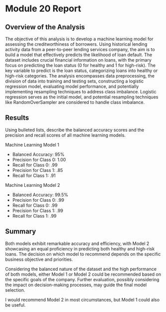 # Module 20 Report 

## Overview of the Analysis

The objective of this analysis is to develop a machine learning model for assessing the creditworthiness of borrowers. Using historical lending activity data from a peer-to-peer lending services company, the aim is to build a model that effectively predicts the likelihood of loan default.
The dataset includes crucial financial information on loans, with the primary focus on predicting the loan status (0 for healthy and 1 for high-risk).
The key variable to predict is the loan status, categorizing loans into healthy or high-risk categories.
The analysis encompasses data preprocessing, the division of data into training and testing sets, constructing a logistic regression model, evaluating model performance, and potentially implementing resampling techniques to address class imbalance.
Logistic regression serves as the initial model, and potential resampling techniques like RandomOverSampler are considered to handle class imbalance.

## Results

Using bulleted lists, describe the balanced accuracy scores and the precision and recall scores of all machine learning models.

 Machine Learning Model 1
* Balanced Accuracy: 95%
* Precision for Class 0: 1.00
* Recall for Class 0: .99
* Precision for Class 1: .85
* Recall for Class 1: .91

 Machine Learning Model 2
* Balanced Accuracy: 99.5%
* Precision for Class 0: .99
* Recall for Class 0: .99
* Precision for Class 1: .99
* Recall for Class 1: .99

## Summary

Both models exhibit remarkable accuracy and efficiency, with Model 2 showcasing an equal proficiency in predicting both healthy and high-risk loans. The decision on which model to recommend depends on the specific business objective and priorities.

Considering the balanced nature of the dataset and the high performance of both models, either Model 1 or Model 2 could be recommended based on the specific goals of the company. Further evaluation, possibly considering the impact on decision-making processes, may guide the final model selection.

I would recommend Model 2 in most circumstances, but Model 1 could also be useful. 
